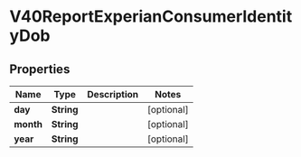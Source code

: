 

# V40ReportExperianConsumerIdentityDob


## Properties

| Name | Type | Description | Notes |
|------------ | ------------- | ------------- | -------------|
|**day** | **String** |  |  [optional] |
|**month** | **String** |  |  [optional] |
|**year** | **String** |  |  [optional] |



